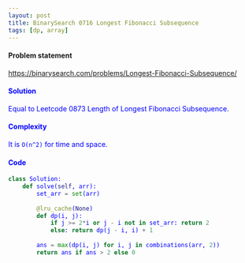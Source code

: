 ```yaml
---
layout: post
title: BinarySearch 0716 Longest Fibonacci Subsequence
tags: [dp, array]
---
```


#### Problem statement

<a href="https://binarysearch.com/problems/Longest-Fibonacci-Subsequence/"> <font color = blue>https://binarysearch.com/problems/Longest-Fibonacci-Subsequence/

#### Solution
Equal to Leetcode 0873 Length of Longest Fibonacci Subsequence.

#### Complexity
It is `O(n^2)` for time and space.

#### Code
```python
class Solution:
    def solve(self, arr):
        set_arr = set(arr)
        
        @lru_cache(None)
        def dp(i, j):
            if j >= 2*i or j - i not in set_arr: return 2
            else: return dp(j - i, i) + 1
            
        ans = max(dp(i, j) for i, j in combinations(arr, 2))
        return ans if ans > 2 else 0
```
